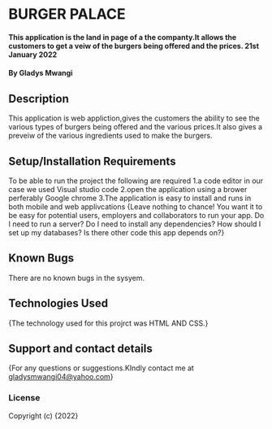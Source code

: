 # BURGER PALACE
 
#### This application is the land in page of a the companty.It allows the customers to get a veiw of the burgers being offered and the prices. 21st January 2022
#### By **Gladys Mwangi**
## Description
This application is web appliction,gives the customers the ability to see the various types of burgers being offered and the various prices.It also gives a preveiw of the various ingredients used to make the burgers.
## Setup/Installation Requirements

To be able to run the project the following are required
1.a code editor in our case we used Visual studio code
2.open the application using a brower perferably Google chrome
3.The application is easy to install and runs in both mobile and web applivcations
{Leave nothing to chance! You want it to be easy for potential users, employers and collaborators to run your app. Do I need to run a server? Do I need to install any dependencies? How should I set up my databases? Is there other code this app depends on?}
## Known Bugs
There are no known bugs in the sysyem. 
## Technologies Used
{The technology used for this projrct was HTML AND CSS.}
## Support and contact details
{For any questions or suggestions.KIndly contact me at gladysmwangi04@yahoo.com}
### License

Copyright (c) {2022} 
